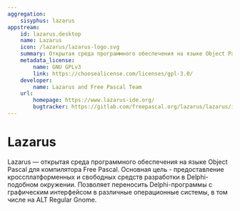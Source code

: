 ```yaml
---
aggregation: 
    sisyphus: lazarus
appstream:
    id: lazarus.desktop
    name: Lazarus
    icon: /lazarus/lazarus-logo.svg
    summary: Открытая среда программного обеспечения на языке Object Pascal для компилятора Free Pascal.
    metadata_license: 
        name: GNU GPLv3
        link: https://choosealicense.com/licenses/gpl-3.0/
    developer: 
        name: Lazarus and Free Pascal Team 
    url: 
        homepage: https://www.lazarus-ide.org/
        bugtracker: https://gitlab.com/freepascal.org/lazarus/lazarus/issues
---
```




# Lazarus

Lazarus — открытая среда программного обеспечения на языке Object Pascal для компилятора Free Pascal.
Основная цель - предоставление кроссплатформенных и свободных средств разработки в Delphi-подобном окружении. Позволяет переносить Delphi-программы с графическим интерфейсом в различные операционные системы, в том числе на ALT Regular Gnome.

<!--@include: @apps/_parts/install/content-repo.md-->
